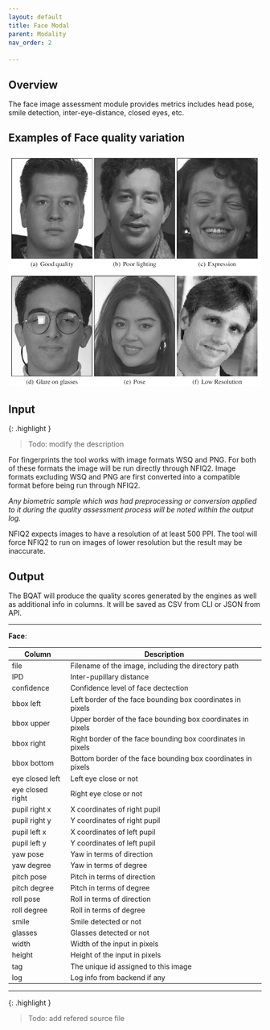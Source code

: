 ```yaml
---
layout: default
title: Face Modal
parent: Modality
nav_order: 2

---
```

## Overview
The face image assessment module provides metrics includes head pose, smile detection, inter-eye-distance, closed eyes, etc.

## Examples of Face quality variation

![face_example](../assets/images/face_example.png)

## Input

{: .highlight }
> Todo: modify the description
<!-- TODO: modify the description-->

For fingerprints the tool works with image formats WSQ and PNG. For both of these formats the image will be run directly through NFIQ2. Image formats excluding WSQ and PNG are first converted into a compatible format before being run through NFIQ2.

_Any biometric sample which was had preprocessing or conversion applied to it during the quality assessment process will be noted within the output log._

NFIQ2 expects images to have a resolution of at least 500 PPI. The tool will force NFIQ2 to run on images of lower resolution but the result may be inaccurate.

## Output

The BQAT will produce the quality scores generated by the engines as well as additional info in columns. It will be saved as CSV from CLI or JSON from API.

***

__Face__:

| Column           | Description |
| ---------------- | ----------- |
| file             | Filename of the image, including the directory path |
| IPD              | Inter-pupillary distance |
| confidence       | Confidence level of face dectection |
| bbox left        | Left border of the face bounding box coordinates in pixels |
| bbox upper       | Upper border of the face bounding box coordinates in pixels |
| bbox right       | Right border of the face bounding box coordinates in pixels |
| bbox bottom      | Bottom border of the face bounding box coordinates in pixels |
| eye closed left  | Left eye close or not |
| eye closed right | Right eye close or not |
| pupil right x    | X coordinates of right pupil |
| pupil right y    | Y coordinates of right pupil |
| pupil left x     | X coordinates of left pupil |
| pupil left y     | Y coordinates of left pupil |
| yaw pose         | Yaw in terms of direction |
| yaw degree       | Yaw in terms of degree |
| pitch pose       | Pitch in terms of direction |
| pitch degree     | Pitch in terms of degree |
| roll pose        | Roll in terms of direction |
| roll degree      | Roll in terms of degree |
| smile            | Smile detected or not |
| glasses          | Glasses detected or not |
| width            | Width of the input in pixels |
| height           | Height of the input in pixels |
| tag              | The unique id assigned to this image |
| log              | Log info from backend if any |

***

{: .highlight }
> Todo: add refered source file
<!-- TODO: add references-->